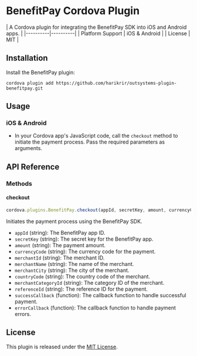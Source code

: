 # BenefitPay Cordova Plugin

| A Cordova plugin for integrating the BenefitPay SDK into iOS and Android apps. |
|----------|----------|
| Platform Support | iOS & Android   | 
| License | MIT | 


## Installation

Install the BenefitPay plugin:
   ```shell
   cordova plugin add https://github.com/harikrir/outsystems-plugin-benefitpay.git
   ```

## Usage

### iOS & Android

- In your Cordova app's JavaScript code, call the `checkout` method to initiate the payment process. Pass the required parameters as arguments.

## API Reference

### Methods

#### checkout

```javascript
cordova.plugins.BenefitPay.checkout(appId, secretKey, amount, currencyCode, merchantId, merchantName, merchantCity, countryCode, merchantCategoryId, referenceId, successCallback, errorCallback)
```

Initiates the payment process using the BenefitPay SDK.

- `appId` (string): The BenefitPay app ID.
- `secretKey` (string): The secret key for the BenefitPay app.
- `amount` (string): The payment amount.
- `currencyCode` (string): The currency code for the payment.
- `merchantId` (string): The merchant ID.
- `merchantName` (string): The name of the merchant.
- `merchantCity` (string): The city of the merchant.
- `countryCode` (string): The country code of the merchant.
- `merchantCategoryId` (string): The category ID of the merchant.
- `referenceId` (string): The reference ID for the payment.
- `successCallback` (function): The callback function to handle successful payment.
- `errorCallback` (function): The callback function to handle payment errors.

## License

This plugin is released under the [MIT License](LICENSE).
```
